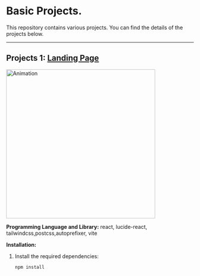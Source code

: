 # Basic Projects.

This repository contains various projects. You can find the details of the projects below.

---

## Projects 1: [ Landing Page](https://github.com/Saye0/Basic-Projects/tree/main/landing-page)

<img src="https://github.com/user-attachments/assets/ddbe5f6b-d7be-4384-b45c-842385cdf7f9" alt="Animation" width="400" />



**Programming Language and Library:**   react, lucide-react, tailwindcss,postcss,autoprefixer, vite



**Installation:**
1. Install the required dependencies:
   ```bash
   npm install


<!-- Daha fazla proje eklemek için buraya benzer bloklar ekleyebilirsiniz. -->



